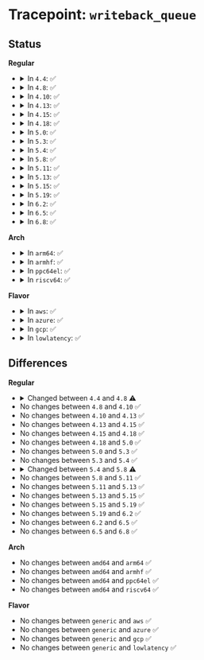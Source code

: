 # Tracepoint: <code>writeback_queue</code>

## Status
<b>Regular</b>
<ul>
<li>
<details>
<summary>In <code>4.4</code>: ✅</summary>

Event:

```c
struct trace_event_raw_writeback_work_class {
    struct trace_entry ent;
    char name[32];
    long int nr_pages;
    dev_t sb_dev;
    int sync_mode;
    int for_kupdate;
    int range_cyclic;
    int for_background;
    int reason;
    u32 __data_loc_cgroup;
    char __data[0];
};
```
Function:

```c
void trace_event_raw_event_writeback_work_class(void *__data, struct bdi_writeback *wb, struct wb_writeback_work *work);
```
</details>
</li>
<li>
<details>
<summary>In <code>4.8</code>: ✅</summary>

Event:

```c
struct trace_event_raw_writeback_work_class {
    struct trace_entry ent;
    char name[32];
    long int nr_pages;
    dev_t sb_dev;
    int sync_mode;
    int for_kupdate;
    int range_cyclic;
    int for_background;
    int reason;
    unsigned int cgroup_ino;
    char __data[0];
};
```
Function:

```c
void trace_event_raw_event_writeback_work_class(void *__data, struct bdi_writeback *wb, struct wb_writeback_work *work);
```
</details>
</li>
<li>
<details>
<summary>In <code>4.10</code>: ✅</summary>

Event:

```c
struct trace_event_raw_writeback_work_class {
    struct trace_entry ent;
    char name[32];
    long int nr_pages;
    dev_t sb_dev;
    int sync_mode;
    int for_kupdate;
    int range_cyclic;
    int for_background;
    int reason;
    unsigned int cgroup_ino;
    char __data[0];
};
```
Function:

```c
void trace_event_raw_event_writeback_work_class(void *__data, struct bdi_writeback *wb, struct wb_writeback_work *work);
```
</details>
</li>
<li>
<details>
<summary>In <code>4.13</code>: ✅</summary>

Event:

```c
struct trace_event_raw_writeback_work_class {
    struct trace_entry ent;
    char name[32];
    long int nr_pages;
    dev_t sb_dev;
    int sync_mode;
    int for_kupdate;
    int range_cyclic;
    int for_background;
    int reason;
    unsigned int cgroup_ino;
    char __data[0];
};
```
Function:

```c
void trace_event_raw_event_writeback_work_class(void *__data, struct bdi_writeback *wb, struct wb_writeback_work *work);
```
</details>
</li>
<li>
<details>
<summary>In <code>4.15</code>: ✅</summary>

Event:

```c
struct trace_event_raw_writeback_work_class {
    struct trace_entry ent;
    char name[32];
    long int nr_pages;
    dev_t sb_dev;
    int sync_mode;
    int for_kupdate;
    int range_cyclic;
    int for_background;
    int reason;
    unsigned int cgroup_ino;
    char __data[0];
};
```
Function:

```c
void trace_event_raw_event_writeback_work_class(void *__data, struct bdi_writeback *wb, struct wb_writeback_work *work);
```
</details>
</li>
<li>
<details>
<summary>In <code>4.18</code>: ✅</summary>

Event:

```c
struct trace_event_raw_writeback_work_class {
    struct trace_entry ent;
    char name[32];
    long int nr_pages;
    dev_t sb_dev;
    int sync_mode;
    int for_kupdate;
    int range_cyclic;
    int for_background;
    int reason;
    unsigned int cgroup_ino;
    char __data[0];
};
```
Function:

```c
void trace_event_raw_event_writeback_work_class(void *__data, struct bdi_writeback *wb, struct wb_writeback_work *work);
```
</details>
</li>
<li>
<details>
<summary>In <code>5.0</code>: ✅</summary>

Event:

```c
struct trace_event_raw_writeback_work_class {
    struct trace_entry ent;
    char name[32];
    long int nr_pages;
    dev_t sb_dev;
    int sync_mode;
    int for_kupdate;
    int range_cyclic;
    int for_background;
    int reason;
    unsigned int cgroup_ino;
    char __data[0];
};
```
Function:

```c
void trace_event_raw_event_writeback_work_class(void *__data, struct bdi_writeback *wb, struct wb_writeback_work *work);
```
</details>
</li>
<li>
<details>
<summary>In <code>5.3</code>: ✅</summary>

Event:

```c
struct trace_event_raw_writeback_work_class {
    struct trace_entry ent;
    char name[32];
    long int nr_pages;
    dev_t sb_dev;
    int sync_mode;
    int for_kupdate;
    int range_cyclic;
    int for_background;
    int reason;
    unsigned int cgroup_ino;
    char __data[0];
};
```
Function:

```c
void trace_event_raw_event_writeback_work_class(void *__data, struct bdi_writeback *wb, struct wb_writeback_work *work);
```
</details>
</li>
<li>
<details>
<summary>In <code>5.4</code>: ✅</summary>

Event:

```c
struct trace_event_raw_writeback_work_class {
    struct trace_entry ent;
    char name[32];
    long int nr_pages;
    dev_t sb_dev;
    int sync_mode;
    int for_kupdate;
    int range_cyclic;
    int for_background;
    int reason;
    unsigned int cgroup_ino;
    char __data[0];
};
```
Function:

```c
void trace_event_raw_event_writeback_work_class(void *__data, struct bdi_writeback *wb, struct wb_writeback_work *work);
```
</details>
</li>
<li>
<details>
<summary>In <code>5.8</code>: ✅</summary>

Event:

```c
struct trace_event_raw_writeback_work_class {
    struct trace_entry ent;
    char name[32];
    long int nr_pages;
    dev_t sb_dev;
    int sync_mode;
    int for_kupdate;
    int range_cyclic;
    int for_background;
    int reason;
    ino_t cgroup_ino;
    char __data[0];
};
```
Function:

```c
void trace_event_raw_event_writeback_work_class(void *__data, struct bdi_writeback *wb, struct wb_writeback_work *work);
```
</details>
</li>
<li>
<details>
<summary>In <code>5.11</code>: ✅</summary>

Event:

```c
struct trace_event_raw_writeback_work_class {
    struct trace_entry ent;
    char name[32];
    long int nr_pages;
    dev_t sb_dev;
    int sync_mode;
    int for_kupdate;
    int range_cyclic;
    int for_background;
    int reason;
    ino_t cgroup_ino;
    char __data[0];
};
```
Function:

```c
void trace_event_raw_event_writeback_work_class(void *__data, struct bdi_writeback *wb, struct wb_writeback_work *work);
```
</details>
</li>
<li>
<details>
<summary>In <code>5.13</code>: ✅</summary>

Event:

```c
struct trace_event_raw_writeback_work_class {
    struct trace_entry ent;
    char name[32];
    long int nr_pages;
    dev_t sb_dev;
    int sync_mode;
    int for_kupdate;
    int range_cyclic;
    int for_background;
    int reason;
    ino_t cgroup_ino;
    char __data[0];
};
```
Function:

```c
void trace_event_raw_event_writeback_work_class(void *__data, struct bdi_writeback *wb, struct wb_writeback_work *work);
```
</details>
</li>
<li>
<details>
<summary>In <code>5.15</code>: ✅</summary>

Event:

```c
struct trace_event_raw_writeback_work_class {
    struct trace_entry ent;
    char name[32];
    long int nr_pages;
    dev_t sb_dev;
    int sync_mode;
    int for_kupdate;
    int range_cyclic;
    int for_background;
    int reason;
    ino_t cgroup_ino;
    char __data[0];
};
```
Function:

```c
void trace_event_raw_event_writeback_work_class(void *__data, struct bdi_writeback *wb, struct wb_writeback_work *work);
```
</details>
</li>
<li>
<details>
<summary>In <code>5.19</code>: ✅</summary>

Event:

```c
struct trace_event_raw_writeback_work_class {
    struct trace_entry ent;
    char name[32];
    long int nr_pages;
    dev_t sb_dev;
    int sync_mode;
    int for_kupdate;
    int range_cyclic;
    int for_background;
    int reason;
    ino_t cgroup_ino;
    char __data[0];
};
```
Function:

```c
void trace_event_raw_event_writeback_work_class(void *__data, struct bdi_writeback *wb, struct wb_writeback_work *work);
```
</details>
</li>
<li>
<details>
<summary>In <code>6.2</code>: ✅</summary>

Event:

```c
struct trace_event_raw_writeback_work_class {
    struct trace_entry ent;
    char name[32];
    long int nr_pages;
    dev_t sb_dev;
    int sync_mode;
    int for_kupdate;
    int range_cyclic;
    int for_background;
    int reason;
    ino_t cgroup_ino;
    char __data[0];
};
```
Function:

```c
void trace_event_raw_event_writeback_work_class(void *__data, struct bdi_writeback *wb, struct wb_writeback_work *work);
```
</details>
</li>
<li>
<details>
<summary>In <code>6.5</code>: ✅</summary>

Event:

```c
struct trace_event_raw_writeback_work_class {
    struct trace_entry ent;
    char name[32];
    long int nr_pages;
    dev_t sb_dev;
    int sync_mode;
    int for_kupdate;
    int range_cyclic;
    int for_background;
    int reason;
    ino_t cgroup_ino;
    char __data[0];
};
```
Function:

```c
void trace_event_raw_event_writeback_work_class(void *__data, struct bdi_writeback *wb, struct wb_writeback_work *work);
```
</details>
</li>
<li>
<details>
<summary>In <code>6.8</code>: ✅</summary>

Event:

```c
struct trace_event_raw_writeback_work_class {
    struct trace_entry ent;
    char name[32];
    long int nr_pages;
    dev_t sb_dev;
    int sync_mode;
    int for_kupdate;
    int range_cyclic;
    int for_background;
    int reason;
    ino_t cgroup_ino;
    char __data[0];
};
```
Function:

```c
void trace_event_raw_event_writeback_work_class(void *__data, struct bdi_writeback *wb, struct wb_writeback_work *work);
```
</details>
</li>
</ul>
<b>Arch</b>
<ul>
<li>
<details>
<summary>In <code>arm64</code>: ✅</summary>

Event:

```c
struct trace_event_raw_writeback_work_class {
    struct trace_entry ent;
    char name[32];
    long int nr_pages;
    dev_t sb_dev;
    int sync_mode;
    int for_kupdate;
    int range_cyclic;
    int for_background;
    int reason;
    unsigned int cgroup_ino;
    char __data[0];
};
```
Function:

```c
void trace_event_raw_event_writeback_work_class(void *__data, struct bdi_writeback *wb, struct wb_writeback_work *work);
```
</details>
</li>
<li>
<details>
<summary>In <code>armhf</code>: ✅</summary>

Event:

```c
struct trace_event_raw_writeback_work_class {
    struct trace_entry ent;
    char name[32];
    long int nr_pages;
    dev_t sb_dev;
    int sync_mode;
    int for_kupdate;
    int range_cyclic;
    int for_background;
    int reason;
    unsigned int cgroup_ino;
    char __data[0];
};
```
Function:

```c
void trace_event_raw_event_writeback_work_class(void *__data, struct bdi_writeback *wb, struct wb_writeback_work *work);
```
</details>
</li>
<li>
<details>
<summary>In <code>ppc64el</code>: ✅</summary>

Event:

```c
struct trace_event_raw_writeback_work_class {
    struct trace_entry ent;
    char name[32];
    long int nr_pages;
    dev_t sb_dev;
    int sync_mode;
    int for_kupdate;
    int range_cyclic;
    int for_background;
    int reason;
    unsigned int cgroup_ino;
    char __data[0];
};
```
Function:

```c
void trace_event_raw_event_writeback_work_class(void *__data, struct bdi_writeback *wb, struct wb_writeback_work *work);
```
</details>
</li>
<li>
<details>
<summary>In <code>riscv64</code>: ✅</summary>

Event:

```c
struct trace_event_raw_writeback_work_class {
    struct trace_entry ent;
    char name[32];
    long int nr_pages;
    dev_t sb_dev;
    int sync_mode;
    int for_kupdate;
    int range_cyclic;
    int for_background;
    int reason;
    unsigned int cgroup_ino;
    char __data[0];
};
```
Function:

```c
void trace_event_raw_event_writeback_work_class(void *__data, struct bdi_writeback *wb, struct wb_writeback_work *work);
```
</details>
</li>
</ul>
<b>Flavor</b>
<ul>
<li>
<details>
<summary>In <code>aws</code>: ✅</summary>

Event:

```c
struct trace_event_raw_writeback_work_class {
    struct trace_entry ent;
    char name[32];
    long int nr_pages;
    dev_t sb_dev;
    int sync_mode;
    int for_kupdate;
    int range_cyclic;
    int for_background;
    int reason;
    unsigned int cgroup_ino;
    char __data[0];
};
```
Function:

```c
void trace_event_raw_event_writeback_work_class(void *__data, struct bdi_writeback *wb, struct wb_writeback_work *work);
```
</details>
</li>
<li>
<details>
<summary>In <code>azure</code>: ✅</summary>

Event:

```c
struct trace_event_raw_writeback_work_class {
    struct trace_entry ent;
    char name[32];
    long int nr_pages;
    dev_t sb_dev;
    int sync_mode;
    int for_kupdate;
    int range_cyclic;
    int for_background;
    int reason;
    unsigned int cgroup_ino;
    char __data[0];
};
```
Function:

```c
void trace_event_raw_event_writeback_work_class(void *__data, struct bdi_writeback *wb, struct wb_writeback_work *work);
```
</details>
</li>
<li>
<details>
<summary>In <code>gcp</code>: ✅</summary>

Event:

```c
struct trace_event_raw_writeback_work_class {
    struct trace_entry ent;
    char name[32];
    long int nr_pages;
    dev_t sb_dev;
    int sync_mode;
    int for_kupdate;
    int range_cyclic;
    int for_background;
    int reason;
    unsigned int cgroup_ino;
    char __data[0];
};
```
Function:

```c
void trace_event_raw_event_writeback_work_class(void *__data, struct bdi_writeback *wb, struct wb_writeback_work *work);
```
</details>
</li>
<li>
<details>
<summary>In <code>lowlatency</code>: ✅</summary>

Event:

```c
struct trace_event_raw_writeback_work_class {
    struct trace_entry ent;
    char name[32];
    long int nr_pages;
    dev_t sb_dev;
    int sync_mode;
    int for_kupdate;
    int range_cyclic;
    int for_background;
    int reason;
    unsigned int cgroup_ino;
    char __data[0];
};
```
Function:

```c
void trace_event_raw_event_writeback_work_class(void *__data, struct bdi_writeback *wb, struct wb_writeback_work *work);
```
</details>
</li>
</ul>

## Differences
<b>Regular</b>
<ul>
<li>
<details>
<summary>Changed between <code>4.4</code> and <code>4.8</code> ⚠️</summary>
<ul>
<li>
<b>Event changed. </b>
</li>
<li>
<b>Field added. </b>
<code>unsigned int cgroup_ino</code>
</li>
<li>
<b>Field removed. </b>
<code>u32 __data_loc_cgroup</code>
</li>
</ul>
</details>
</li>
<li>
No changes between <code>4.8</code> and <code>4.10</code> ✅
</li>
<li>
No changes between <code>4.10</code> and <code>4.13</code> ✅
</li>
<li>
No changes between <code>4.13</code> and <code>4.15</code> ✅
</li>
<li>
No changes between <code>4.15</code> and <code>4.18</code> ✅
</li>
<li>
No changes between <code>4.18</code> and <code>5.0</code> ✅
</li>
<li>
No changes between <code>5.0</code> and <code>5.3</code> ✅
</li>
<li>
No changes between <code>5.3</code> and <code>5.4</code> ✅
</li>
<li>
<details>
<summary>Changed between <code>5.4</code> and <code>5.8</code> ⚠️</summary>
<ul>
<li>
<b>Event changed. </b>
</li>
<li>
<b>Field type changed. </b>
<code>unsigned int cgroup_ino</code> ➡️ <code>ino_t cgroup_ino</code>
</li>
</ul>
</details>
</li>
<li>
No changes between <code>5.8</code> and <code>5.11</code> ✅
</li>
<li>
No changes between <code>5.11</code> and <code>5.13</code> ✅
</li>
<li>
No changes between <code>5.13</code> and <code>5.15</code> ✅
</li>
<li>
No changes between <code>5.15</code> and <code>5.19</code> ✅
</li>
<li>
No changes between <code>5.19</code> and <code>6.2</code> ✅
</li>
<li>
No changes between <code>6.2</code> and <code>6.5</code> ✅
</li>
<li>
No changes between <code>6.5</code> and <code>6.8</code> ✅
</li>
</ul>
<b>Arch</b>
<ul>
<li>
No changes between <code>amd64</code> and <code>arm64</code> ✅
</li>
<li>
No changes between <code>amd64</code> and <code>armhf</code> ✅
</li>
<li>
No changes between <code>amd64</code> and <code>ppc64el</code> ✅
</li>
<li>
No changes between <code>amd64</code> and <code>riscv64</code> ✅
</li>
</ul>
<b>Flavor</b>
<ul>
<li>
No changes between <code>generic</code> and <code>aws</code> ✅
</li>
<li>
No changes between <code>generic</code> and <code>azure</code> ✅
</li>
<li>
No changes between <code>generic</code> and <code>gcp</code> ✅
</li>
<li>
No changes between <code>generic</code> and <code>lowlatency</code> ✅
</li>
</ul>
